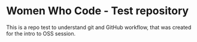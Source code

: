 # Women Who Code - Test repository
This is a repo test to understand git and GitHub workflow, that was created for the intro to OSS session. 
